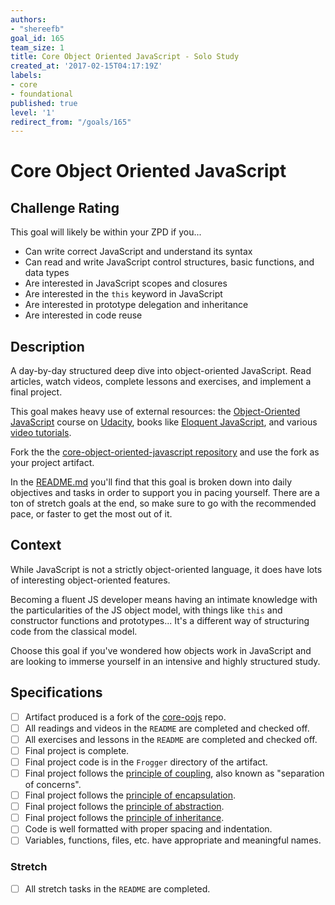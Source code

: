 ```yaml
---
authors:
- "shereefb"
goal_id: 165
team_size: 1
title: Core Object Oriented JavaScript - Solo Study
created_at: '2017-02-15T04:17:19Z'
labels:
- core
- foundational
published: true
level: '1'
redirect_from: "/goals/165"
---
```


# Core Object Oriented JavaScript

## Challenge Rating

This goal will likely be within your ZPD if you...

- Can write correct JavaScript and understand its syntax
- Can read and write JavaScript control structures, basic functions, and data types
- Are interested in JavaScript scopes and closures
- Are interested in the `this` keyword in JavaScript
- Are interested in prototype delegation and inheritance
- Are interested in code reuse

## Description

A day-by-day structured deep dive into object-oriented JavaScript. Read articles, watch videos, complete lessons and exercises, and implement a final project.

This goal makes heavy use of external resources: the [Object-Oriented JavaScript](https://www.udacity.com/course/object-oriented-javascript--ud015) course on [Udacity](https://www.udacity.com/), books like [Eloquent JavaScript](http://eloquentjavascript.net), and various [video tutorials](https://www.youtube.com/watch?v=O8wwnhdkPE4).

Fork the the [core-object-oriented-javascript repository][core-oojs] and use the fork as your project artifact.

In the [README.md][core-oojs-readme] you'll find that this goal is broken down into daily objectives and tasks in order to support you in pacing yourself. There are a ton of stretch goals at the end, so make sure to go with the recommended pace, or faster to get the most out of it.

## Context

While JavaScript is not a strictly object-oriented language, it does have lots of interesting object-oriented features.

Becoming a fluent JS developer means having an intimate knowledge with the particularities of the JS object model, with things like `this` and constructor functions and prototypes... It's a different way of structuring code from the classical model.

Choose this goal if you've wondered how objects work in JavaScript and are looking to immerse yourself in an intensive and highly structured study.

## Specifications

- [ ] Artifact produced is a fork of the [core-oojs][core-oojs] repo.
- [ ] All readings and videos in the `README` are completed and checked off.
- [ ] All exercises and lessons in the `README` are completed and checked off.
- [ ] Final project is complete.
- [ ] Final project code is in the `Frogger` directory of the artifact.
- [ ] Final project follows the [principle of coupling][principle-coupling], also known as "separation of concerns".
- [ ] Final project follows the [principle of encapsulation][principle-encapsulation].
- [ ] Final project follows the [principle of abstraction][principle-abstraction].
- [ ] Final project follows the [principle of inheritance][principle-inheritance].
- [ ] Code is well formatted with proper spacing and indentation.
- [ ] Variables, functions, files, etc. have appropriate and meaningful names.

### Stretch

- [ ] All stretch tasks in the `README` are completed.

[core-oojs]: https://github.com/GuildCrafts/core-object-oriented-javascript
[core-oojs-readme]: https://github.com/GuildCrafts/core-object-oriented-javascript/blob/master/README.md
[principle-encapsulation]: https://gamedevelopment.tutsplus.com/tutorials/quick-tip-the-oop-principle-of-encapsulation--gamedev-2187
[principle-abstraction]: https://gamedevelopment.tutsplus.com/tutorials/quick-tip-the-oop-principle-of-abstraction--gamedev-2386
[principle-inheritance]: https://gamedevelopment.tutsplus.com/tutorials/quick-tip-the-oop-principle-of-inheritance--gamedev-2536
[principle-coupling]: https://gamedevelopment.tutsplus.com/tutorials/quick-tip-the-oop-principle-of-coupling--gamedev-1935
